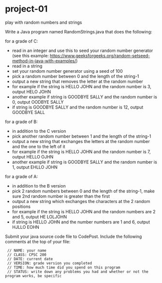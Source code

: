 # project-01
play with random numbers and strings

Write a Java program named RandomStrings.java that does the following:

for a grade of C: 
  - read in an integer and use this to seed your random number generator (see this example: https://www.geeksforgeeks.org/random-setseed-method-in-java-with-examples/)
  - read in a string
  - set your random number generator using a seed of 100
  - pick a random number between 0 and the length of the string-1
  - output a new string that removes the letter at the random number
  - for example if the string is HELLO JOHN and the random number is 3, output HELO JOHN
  - another example if string is GOODBYE SALLY and the random number is 0, output OODBYE SALLY
  - if string is GOODBYE SALLY and the random number is 12, output GOODBYE SALL
  
  
for a grade of B:
  - in addition to the C version
  - pick another random number between 1 and the length of the string-1
  - output a new string that exchanges the letters at the random number and the one to the left of it
  - for example if the string is HELLO JOHN and the random number is 7, output HELLO OJHN
  - another example if string is GOODBYE SALLY and the random number is 1, output EHLLO JOHN


for a grade of A: 
  - in addition to the B version
  - pick 2 random numbers between 0 and the length of the string-1, make sure 2nd random number is greater than the first
  - output a new string which exchanges the characters at the 2 random positions
  - for example if the string is HELLO JOHN and the random numbers are 2 and 5, output HE LOLJOHN
  - if string is HELLO JOHN and the number numbers are 1 and 6, output HJLLO EOHN

Submit your java source code file to CodePost. Include the following comments at the top of your file:
```
 // NAME: your name
 // CLASS: CPSC 200
 // DATE: current date
 // VERSION: grade version you completed
 // TIME: how much time did you spend on this program
 // STATUS: write down any problems you had and whether or not the program works, be specific
 ```
